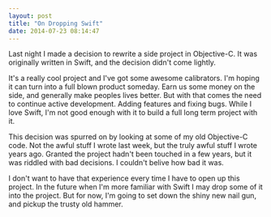 ```yaml
---
layout: post
title: "On Dropping Swift"
date: 2014-07-23 08:14:47
---
```


Last night I made a decision to rewrite a side project in Objective-C.  It was originally written in Swift, and the decision didn't come lightly.  

It's a really cool project and I've got some awesome calibrators.  I'm hoping it can turn into a full blown product someday.  Earn us some money on the side, and generally make peoples lives better.  But with that comes the need to continue active development.  Adding features and fixing bugs.  While I love Swift, I'm not good enough with it to build a full long term project with it.

This decision was spurred on by looking at some of my old Objective-C code.  Not the awful stuff I wrote last week, but the truly awful stuff I wrote years ago.  Granted the project hadn't been touched in a few years, but it was riddled with bad decisions.  I couldn't belive how bad it was.

I don't want to have that experience every time I have to open up this project.  In the future when I'm more familiar with Swift I may drop some of it into the project.  But for now, I'm going to set down the shiny new nail gun, and pickup the trusty old hammer.